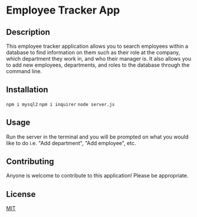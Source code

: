 # Employee Tracker App

## Description
This employee tracker application allows you to search employees within a database to find information on them such as their role at the company, which department they work in, and who their manager is. It also allows you to add new employees, departments, and roles to the database through the command line.

## Installation
`npm i mysql2`
`npm i inquirer`
`node server.js`
  
## Usage
Run the server in the terminal and you will be prompted on what you would like to do i.e. "Add department", "Add employee", etc.

## Contributing
Anyone is welcome to contribute to this application! Please be appropriate.
  
## License
[MIT](https://choosealicense.com/licenses/mit/)
